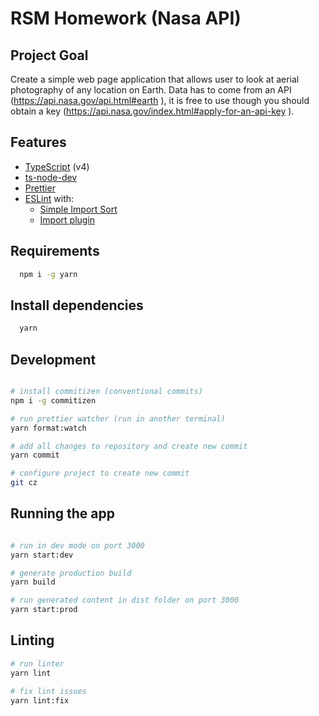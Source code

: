# RSM Homework (Nasa API)

## Project Goal
Create a simple web page application that allows user to look at aerial photography of any location on Earth. Data has to come from an API (https://api.nasa.gov/api.html#earth ), it is free to use though you should obtain a key (https://api.nasa.gov/index.html#apply-for-an-api-key ).

## Features

- [TypeScript](https://www.typescriptlang.org/) (v4)
- [ts-node-dev](https://github.com/wclr/ts-node-dev)
- [Prettier](https://prettier.io/)
- [ESLint](https://eslint.org/) with:
  - [Simple Import Sort](https://github.com/lydell/eslint-plugin-simple-import-sort/)
  - [Import plugin](https://github.com/benmosher/eslint-plugin-import/)

## Requirements
```bash
  npm i -g yarn
```

## Install dependencies
```bash
  yarn
```

## Development

```bash

# install commitizen (conventional commits)
npm i -g commitizen

# run prettier watcher (run in another terminal)
yarn format:watch

# add all changes to repository and create new commit
yarn commit

# configure project to create new commit
git cz
```

## Running the app

```bash

# run in dev mode on port 3000
yarn start:dev

# generate production build
yarn build

# run generated content in dist folder on port 3000
yarn start:prod
```

## Linting

```bash
# run linter
yarn lint

# fix lint issues
yarn lint:fix
```